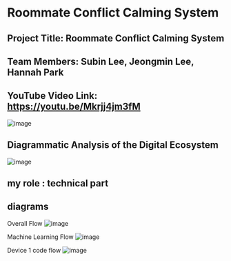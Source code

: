 
# Roommate Conflict Calming System
## Project Title:   Roommate Conflict Calming System
## Team Members:   Subin Lee, Jeongmin Lee, Hannah Park
## YouTube Video Link:  https://youtu.be/Mkrjj4jm3fM

![image](https://github.com/user-attachments/assets/8ffc7655-d24f-4763-96b4-eb1f92ba42b4)

## Diagrammatic Analysis of the Digital Ecosystem  
![image](https://github.com/user-attachments/assets/ba84827b-8a81-4cfa-b9c8-cfde9354efa2)

## my role : technical part 

## diagrams
Overall Flow
![image](https://github.com/user-attachments/assets/e455a4d2-6d9e-4f15-96a5-7349bc82da27)

Machine Learning Flow
![image](https://github.com/user-attachments/assets/b1dc4046-11c2-4917-896c-3a9ac42af39f)

Device 1 code flow
![image](https://github.com/user-attachments/assets/4291707b-6c23-47ce-b98b-e58148c6abf9)
